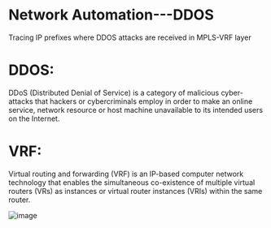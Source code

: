 # Network Automation---DDOS
Tracing IP prefixes where DDOS attacks are received in MPLS-VRF layer


# DDOS:
DDoS (Distributed Denial of Service) is a category of malicious cyber-attacks that hackers or cybercriminals employ in order to make an online service, network resource or host machine unavailable to its intended users on the Internet.

# VRF:
Virtual routing and forwarding (VRF) is an IP-based computer network technology that enables the simultaneous co-existence of multiple virtual routers (VRs) as instances or virtual router instances (VRIs) within the same router.

![image](https://user-images.githubusercontent.com/96883175/149628834-fc0a1986-3e42-4839-a3fb-96b08f54533b.png)

